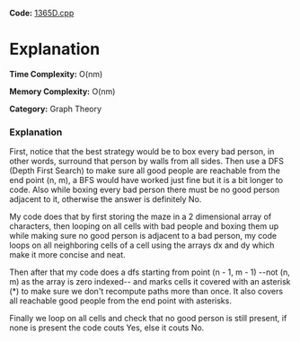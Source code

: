 **Code:** [1365D.cpp](./1365D.cpp)

# Explanation

**Time Complexity:** O(nm)

**Memory Complexity:** O(nm) 

**Category:** Graph Theory

### Explanation

First, notice that the best strategy would be to box every bad person, in other words, surround that person by walls from all sides. Then use a DFS (Depth First Search) to make sure all good people are reachable from the end point (n, m), a BFS would have worked just fine but it is a bit longer to code. Also while boxing every bad person there must be no good person adjacent to it, otherwise the answer is definitely No.

My code does that by first storing the maze in a 2 dimensional array of characters, then looping on all cells with bad people and boxing them up while making sure no good person is adjacent to a bad person, my code loops on all neighboring cells of a cell using the arrays dx and dy which make it more concise and neat.

Then after that my code does a dfs starting from point (n - 1, m - 1) --not (n, m) as the array is zero indexed-- and marks cells it covered with an asterisk (\*) to make sure we don't recompute paths more than once. It also covers all reachable good people from the end point with asterisks.

Finally we loop on all cells and check that no good person is still present, if none is present the code couts Yes, else it couts No.
